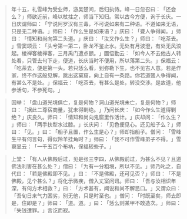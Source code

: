 
> 年十五，礼雪峰为受业师，游吴楚间，后归执侍。峰一日忽召曰：​「还会么？​」师欲近前，峰以杖拄之，师当下知归。常以古今方便，询于长庆。一日庆谓师曰：​「宁说阿罗汉有三毒，不可说如来有二种语。不道如来无语，只是无二种语。​」师曰：​「作么生是如来语？​」庆曰：​「聋人争得闻。​」师曰：​「情知和尚向第二头道。​」庆曰：​「汝又作么生？​」师曰：​「吃茶去。​」雪窦颂云：​「头兮第一第二，卧龙不鉴止水。无处有月波澄，有处无风浪起。棱禅客棱禅客，三月禹门遭点额。​」圜悟勤云：​「如今人不去他古人转处看，只管去句下走，便道，长庆当时不便用，所以落第二头。​」保福云：​「吃茶去，便是第一头。若只恁么看，到弥勒下生，也不见古人意。若是作家，终不作这般见解，跳出这窠窟，向上自有一条路。你若道聾人争得闻，有甚么不是处。​」保福云：​「吃茶去，有甚么是处，转没交涉。是故道，他参活句，不参死句。​」

> 因举：​「盘山道光境俱亡，复是何物？洞山道光境未亡，复是何物？​」师曰：​「据此二尊宿商量，犹未得剿绝。​」乃问长庆：​「如今作么生道得剿绝？​」庆良久。师曰：​「情知和尚向鬼窟里作活计。​」庆却问：​「作么生？​」师曰：​「两手扶犁水过膝。​」长庆问：​「见色便见心。还见船子么？​」师曰：​「见。​」曰：​「船子且置，作么生是心？​」师却指船子。僧问：​「雪峰生平有何言句，得似羚羊挂角时？​」师曰：​「我不可作雪峰弟子不得。​」雪窦显云：​「一千五百个布衲，保福较些子。​」

> 上堂：​「有人从佛殿后过，见是张三李四，从佛殿前过，为甚么不见？且道佛法利害在甚么处？​」僧曰：​「为有一分粗境，所以不见。​」师乃叱之，自代曰：​「若是佛殿即不见。​」曰：​「不是佛殿，还可见否？​」师曰：​「不是佛殿，见个甚么？​」将化示微疾，僧入丈室问讯。师曰：​「吾与汝相识年深，有何方术相救？​」曰：​「方术甚有，闻说和尚不解忌口。​」又谓众曰：​「吾旬日来气力困劣，别无他，只是时至也。​」僧问：​「时既至矣，师去即是，住即是？​」师曰：​「道。道。​」曰：​「恁么则某甲不敢造次。​」师曰：​「失钱遭罪。​」言讫而寂。
